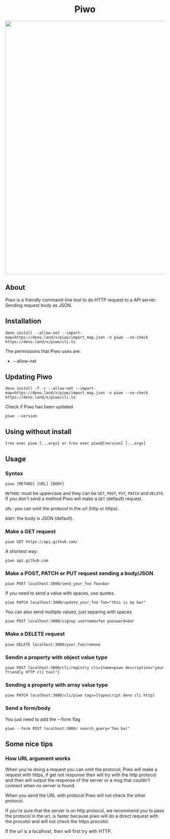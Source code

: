 <h1 align="center">Piwo</h1>

<p align="center">
<img src="https://cdn.discordapp.com/attachments/845424135018250283/869636557328482344/unknown.png" width="800">
</p>

## About

Piwo is a friendly command-line tool to do HTTP request to a API server. Sending
request body as JSON.

## Installation

```console
deno install --allow-net --import-map=https://deno.land/x/piwo/import_map.json -n piwo --no-check https://deno.land/x/piwo/cli.ts
```

The permissions that Piwo uses are:

- --allow-net

## Updating Piwo

```console
deno install -f -r --allow-net --import-map=https://deno.land/x/piwo/import_map.json -n piwo --no-check https://deno.land/x/piwo/cli.ts
```

Check if Piwo has been updated

```console
piwo --version
```

## Using without install

```console
trex exec piwo [...args] or trex exec piwo@[version] [...args]
```

## Usage

### Syntax

```console
piwo [METHOD] [URL] [BODY]
```

`METHOD`: must be uppercase and they can be `GET`, `POST`, `PUT`, `PATCH` and
`DELETE`. If you don't send a method Piwo will make a `GET` (default) request.

`URL`: you can omit the protocol in the url (http or https).

`BODY`: the body is JSON (default).

### Make a GET request

```console
piwo GET https://api.github.com/
```

A shortest way:

```console
piwo api.github.com
```

### Make a POST, PATCH or PUT request sending a body/JSON

```console
piwo POST localhost:3000/send_your_foo foo=bar
```

If you need to send a value with spaces, use quotes.

```console
piwo PATCH localhost:3000/update_your_foo foo="this is my bar"
```

You can also send multiple values, just separing with spaces

```console
piwo POST localhost:3000/signup username=foo password=bar
```

### Make a DELETE request

```console
piwo DELETE localhost:3000/your_foo/remove
```

### Sendin a property with object value type

```console
piwo POST localhost:3000/cli/registry cli={name=piwo description="your friendly HTTP cli tool"}
```

### Sending a property with array value type

```console
piwo PATCH localhost:3000/cli/piwo tags=[typescript deno cli http]
```

### Send a form/body

You just need to add the --form flag

```console
piwo --form POST localhost:3000/ search_query="foo bar"
```

## Some nice tips

### How URL argument works

When you're doing a request you can omit the protocol, Piwo will make a request
with https, if get not response then will try with the http protocol and then will
output the response of the server or a msg that couldn't connect when no server
is found.

When you send the URL with protocol Piwo will not check the other protocol.

If you're sure that the server is on http protocol, we recommend you to pass the
protocol in the url, is faster because piwo will do a direct request with the
procotol and will not check the https procotol.

If the url is a localhost, then will first try with HTTP.
